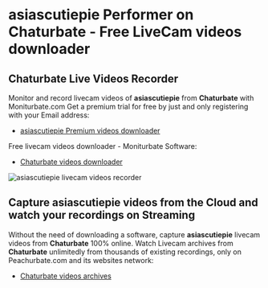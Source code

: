 # asiascutiepie Performer on Chaturbate - Free LiveCam videos downloader

## Chaturbate Live Videos Recorder

Monitor and record livecam videos of **asiascutiepie** from **Chaturbate** with Moniturbate.com
Get a premium trial for free by just and only registering with your Email address:
* [asiascutiepie Premium videos downloader](https://moniturbate.com/request-demo-licence-key.html)

Free livecam videos downloader - Moniturbate Software:
* [Chaturbate videos downloader](https://moniturbate.com/moniturbate-download-software.html)

![asiascutiepie livecam videos recorder](https://peachurnet.com/templates/moniturbate-software.png)


## Capture asiascutiepie videos from the Cloud and watch your recordings on Streaming

Without the need of downloading a software, capture **asiascutiepie** livecam videos from **Chaturbate** 100% online.
Watch Livecam archives from **Chaturbate** unlimitedly from thousands of existing recordings, only on Peachurbate.com and its websites network:
* [Chaturbate videos archives](https://peachurnet.com/)